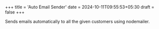 +++
title = 'Auto Email Sender'
date = 2024-10-11T09:55:53+05:30
draft = false
+++

Sends emails automatically to all the given customers using nodemailer.
